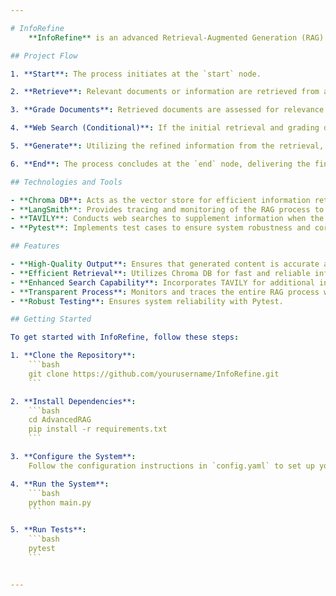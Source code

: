 ```yaml
---

# InfoRefine
    **InfoRefine** is an advanced Retrieval-Augmented Generation (RAG) system designed to enhance the generation of accurate and contextually relevant information. Leveraging a LangGraph, InfoRefine integrates multiple components and tools to ensure high-quality output        through a structured and efficient process.

## Project Flow

1. **Start**: The process initiates at the `start` node.

2. **Retrieve**: Relevant documents or information are retrieved from a knowledge base or external sources.

3. **Grade Documents**: Retrieved documents are assessed for relevance and accuracy to ensure the use of only the most pertinent information.

4. **Web Search (Conditional)**: If the initial retrieval and grading do not yield satisfactory results, InfoRefine performs a web search using TAVILY to gather additional information. This step is conditional, indicated by a dashed line, based on the quality of the graded documents.

5. **Generate**: Utilizing the refined information from the retrieval, grading, and optional web search, InfoRefine generates final output that is accurate and contextually relevant.

6. **End**: The process concludes at the `end` node, delivering the final generated content ready for use.

## Technologies and Tools

- **Chroma DB**: Acts as the vector store for efficient information retrieval.
- **LangSmith**: Provides tracing and monitoring of the RAG process to ensure transparency and traceability.
- **TAVILY**: Conducts web searches to supplement information when the initial retrieval is insufficient.
- **Pytest**: Implements test cases to ensure system robustness and correctness.

## Features

- **High-Quality Output**: Ensures that generated content is accurate and contextually relevant through a multi-step process.
- **Efficient Retrieval**: Utilizes Chroma DB for fast and reliable information retrieval.
- **Enhanced Search Capability**: Incorporates TAVILY for additional information retrieval when needed.
- **Transparent Process**: Monitors and traces the entire RAG process with LangSmith.
- **Robust Testing**: Ensures system reliability with Pytest.

## Getting Started

To get started with InfoRefine, follow these steps:

1. **Clone the Repository**:
    ```bash
    git clone https://github.com/yourusername/InfoRefine.git
    ```

2. **Install Dependencies**:
    ```bash
    cd AdvancedRAG
    pip install -r requirements.txt
    ```

3. **Configure the System**:
    Follow the configuration instructions in `config.yaml` to set up your knowledge base, TAVILY credentials, and other necessary settings.

4. **Run the System**:
    ```bash
    python main.py
    ```

5. **Run Tests**:
    ```bash
    pytest
    ```


---
```


